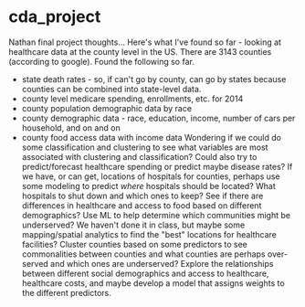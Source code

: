 # cda_project

Nathan final project thoughts... 
Here's what I've found so far - looking at healthcare data at the county level in the US. There are 3143 counties (according to google). Found the following so far.
- state death rates - so, if can't go by county, can go by states because counties can be combined into state-level data.
- county level medicare spending, enrollments, etc. for 2014
- county population demographic data by race
- county demographic data - race, education, income, number of cars per household, and on and on
- county food access data with income data
Wondering if we could do some classification and clustering to see what variables are most associated with clustering and classification? Could also try to predict/forecast healthcare spending or predict maybe disease rates? If we have, or can get, locations of hospitals for counties, perhaps use some modeling to predict _where_ hospitals should be located? What hospitals to shut down and which ones to keep? See if there are differences in healthcare and access to food based on different demographics? Use ML to help determine which communities might be underserved? We haven't done it in class, but maybe some mapping/spatial analytics to find the "best" locations for healthcare facilities? Cluster counties based on some predictors to see commonalities between counties and what counties are perhaps over-served and which ones are underserved? Explore the relationships between different social demographics and access to healthcare, healthcare costs, and maybe develop a model that assigns weights to the different predictors. 
